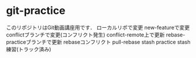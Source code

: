 # git-practice
このリポジトリはGit動画講座用です．
ローカルリポで変更
new-featureで変更
conflictブランチで変更(コンフリクト発生)
conflict-remote上で更新
rebase-practiceブランチで更新
rebaseコンフリクト
pull-rebase
stash practice
stash練習(トラック済み)